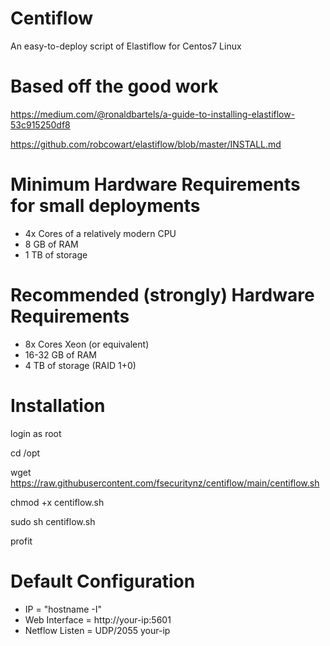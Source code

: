 # Centiflow
An easy-to-deploy script of Elastiflow for Centos7 Linux


# Based off the good work
https://medium.com/@ronaldbartels/a-guide-to-installing-elastiflow-53c915250df8

https://github.com/robcowart/elastiflow/blob/master/INSTALL.md


# Minimum Hardware Requirements for small deployments
- 4x Cores of a relatively modern CPU
- 8 GB of RAM
- 1 TB of storage


# Recommended (strongly) Hardware Requirements
- 8x Cores Xeon (or equivalent)
- 16-32 GB of RAM
- 4 TB of storage (RAID 1+0)

# Installation
login as root

cd /opt

wget https://raw.githubusercontent.com/fsecuritynz/centiflow/main/centiflow.sh

chmod +x centiflow.sh

sudo sh centiflow.sh

profit



# Default Configuration
- IP = "hostname -I"
- Web Interface = http://your-ip:5601
- Netflow Listen = UDP/2055 your-ip


